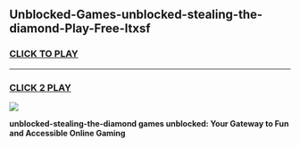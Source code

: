 
## Unblocked-Games-unblocked-stealing-the-diamond-Play-Free-ltxsf
<h3>
<a href="https://premium76.site?title=unblocked-stealing-the-diamond&ref=23A">CLICK TO PLAY</a></h3>
<hr>

<h3>
<a href="https://premium76.site?title=unblocked-stealing-the-diamond&ref=23A">CLICK 2 PLAY</a>
  
</h3>

<a href="https://premium76.site?title=unblocked-stealing-the-diamond&ref=23A"><img src="https://clearcache.store/games.png"></a>


**unblocked-stealing-the-diamond games unblocked: Your Gateway to Fun and Accessible Online Gaming**
